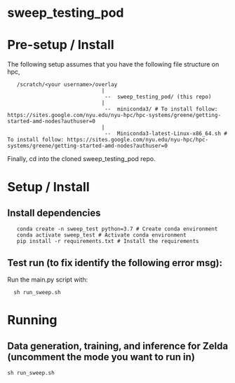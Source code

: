 # sweep_testing_pod

# Pre-setup / Install

The following setup assumes that you have the following file structure on hpc,
```
   /scratch/<your username>/overlay
                              |
                               --  sweep_testing_pod/ (this repo)
                              |
                               --  miniconda3/ # To install follow: https://sites.google.com/nyu.edu/nyu-hpc/hpc-systems/greene/getting-started-amd-nodes?authuser=0
                              |
                               --  Miniconda3-latest-Linux-x86_64.sh # To install follow: https://sites.google.com/nyu.edu/nyu-hpc/hpc-systems/greene/getting-started-amd-nodes?authuser=0
```

Finally, cd into the cloned sweep_testing_pod repo.

# Setup / Install
## Install dependencies
```
   conda create -n sweep_test python=3.7 # Create conda environment
   conda activate sweep_test # Activate conda environment
   pip install -r requirements.txt # Install the requirements
```
## Test run (to fix identify the following error msg):

Run the main.py script with:

```
  sh run_sweep.sh
```


# Running
## Data generation, training, and inference for Zelda (uncomment the mode you want to run in)

```sh run_sweep.sh```
